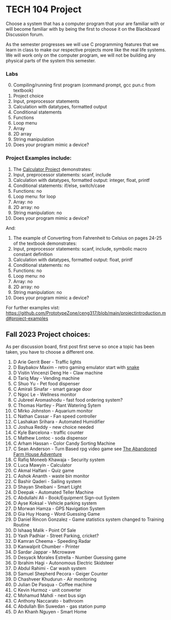 # TECH 104 Project
Choose a system that has a computer program that your are familiar with or will become familiar with by being the first to choose it on the Blackboard Discussion forum.

As the semester progresses we will use C programming features that we learn in class to make our respective projects more like the real life systems. We will work only on the computer program, we will not be building any physical parts of the system this semester. 

### Labs
0. Compiling/running first program (command prompt, gcc pun.c from textbook)
1. Project choice
2. Input, preprocessor statements
3. Calculation with datatypes, formatted output
4. Conditional statements
5. Functions
6. Loop menu
7. Array
8. 2D array
9. String manipulation
10. Does your program mimic a device?

### Project Examples include:
1. The [Calculator Project](https://www.onlinegdb.com/Rjh8qgKKV) demonstrates:
2. Input, preprocessor statements: scanf, include
3. Calculation with datatypes, formatted output: integer, float, printf
4. Conditional statements: if/else, switch/case
5. Functions: no
6. Loop menu: for loop
7. Array: no
8. 2D array: no
9. String manipulation: no
10. Does your program mimic a device?

And:

1. The example of Converting from Fahrenheit to Celsius on pages 24-25 of the textbook demonstrates:
2. Input, preprocessor statements: scanf, include, symbolic macro constant definition
3. Calculation with datatypes, formatted output: float, printf
4. Conditional statements: no
5. Functions: no
6. Loop menu: no
7. Array: no
8. 2D array: no
9. String manipulation: no
10. Does your program mimic a device?

For further examples vist:   
https://github.com/PrototypeZone/ceng317/blob/main/projectintroduction.md#project-examples

## Fall 2023 Project choices:
As per discussion board, first post first serve so once a topic has been taken, you have to choose a different one.
1. D Arie Gerrit Beer - Traffic lights
2. D Baybakov Maxim - retro gaming emulator start with [snake](https://codereview.stackexchange.com/questions/159222/snake-with-ncurses-in-c)
3. D Vistin Vincenzi Deng He - Claw machine
4. D Tariq May - Vending machine
5. C Shuo Yu - Pet food dispenser
6. C Amirali Sinafar - smart garage door
7. C Ngoc Le - Wellness monitor
8. C Jubreel Aromashodu - fast food ordering system?
9. C Thomas Hartley - Plant Watering Sytem
10. C Mirko Johnston - Aquarium monitor
11. C Nathan Cassar - Fan speed controller
12. C Lashakan Srihara - Automated Humidifier
13. C Joshua Reddy - new choice needed
14. C Kyle Barcelona - traffic counter
15. C Mathew Lontoc - soda dispensor
16. C Arham Hassan - Color Candy Sorting Machine
17. C Sean Anderson - Turn Based rpg video game see [The Abandoned Farm House Adventure](https://github.com/jefftranter/raspberrypi/blob/master/adventure/afadv.c)
18. C Rafiq Moneeb Khawaja - Security system
19. C Luca Mawyin - Calculator
20. C Akmal Halfani - Quiz game
21. C Ashok Ananth - waste bin monitor
22. C Bashir Qaderi - Sailing system
23. D Shayan Sheibani - Smart Light
24. D Deepak - Automated Teller Machine
25. C Abdullahi Ali - Book/Equipment Sign-out System
26. D Ayse Koksal - Vehicle parking system
27. D Morwan Hamza - GPS Navigation System
28. D Gia Huy Hoang - Word Guessing Game
29. D Daniel Rincon Gonzalez - Game statistics system changed to Training Routine
30. D Ishaaq Malik - Point Of Sale
31. D Yash Padhiar - Street Parking, cricket?
32. D Kamran Cheema - Speeding Radar
33. D Kanwalprit Chumber - Printer
34. D Sardar Jappar - Microwave
35. D Desyack Morales Estrella - Number Guessing game
36. D Ibrahim Hagi - Autonomous Electric Skidsteer
37. D Abdul Rahimi - Car wash system
38. D Samuel Shepherd Pecora - Geiger Counter
39. D Chashveer Khudurun - Air monitoring
40. D Julian De Pasqua - Coffee machine
44. C Kevin Hurmoz - unit converter
45. C Mohamud Mahdi - next bus sign
46. C Anthony Naccarato - bathroom
47. C Abdullah Bin Suwedan - gas station pump
48. D An Khanh Nguyen - Smart Home   
